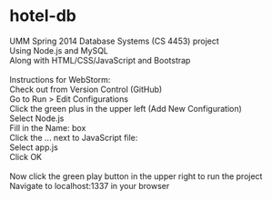 hotel-db
========
UMM Spring 2014 Database Systems (CS 4453) project<br>
Using Node.js and MySQL<br>
Along with HTML/CSS/JavaScript and Bootstrap<br><br>
Instructions for WebStorm:<br>
Check out from Version Control (GitHub)<br>
Go to Run > Edit Configurations<br>
Click the green plus in the upper left (Add New Configuration)<br>
Select Node.js<br>
Fill in the Name: box<br>
Click the ... next to JavaScript file:<br>
Select app.js<br>
Click OK<br><br>
Now click the green play button in the upper right to run the project<br>
Navigate to localhost:1337 in your browser
